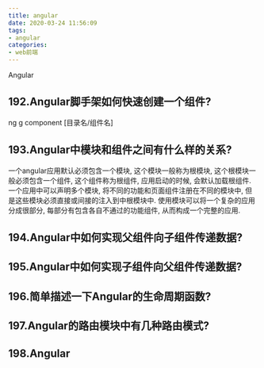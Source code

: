 ```yaml
---
title: angular
date: 2020-03-24 11:56:09
tags: 
- angular
categories:
- web前端
---
```


Angular
## 192.Angular脚手架如何快速创建一个组件?
ng  g  component  [目录名/组件名] 

## 193.Angular中模块和组件之间有什么样的关系?
一个angular应用默认必须包含一个模块, 这个模块一般称为根模块, 这个根模块一般必须包含一个组件, 这个组件称为根组件, 应用启动的时候, 会默认加载根组件. 一个应用中可以声明多个模块, 将不同的功能和页面组件注册在不同的模块中, 但是这些模块必须直接或间接的注入到中根模块中.  使用模块可以将一个复杂的应用分成很部分, 每部分有包含各自不通过的功能组件, 从而构成一个完整的应用.

## 194.Angular中如何实现父组件向子组件传递数据?
## 195.Angular中如何实现子组件向父组件传递数据?
## 196.简单描述一下Angular的生命周期函数?
## 197.Angular的路由模块中有几种路由模式?
## 198.Angular
